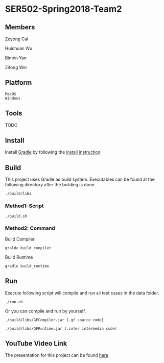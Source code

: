 # SER502-Spring2018-Team2

## Members

Zeyong Cai <br/>

Huichuan Wu <br/>

Binbin Yan <br/>

Zitong Wei <br/>

## Platform
```
MacOS
Windows
```

## Tools
TODO

## Install

Install [Gradle](https://gradle.org/) by following the [install instruction](https://gradle.org/install/)

## Build
This project uses Gradle as build system.
Executables can be found at the following directory after the building is done.
```
./build/libs
```
### Method1: Script
```
./build.sh
```

### Method2: Command
Build Compiler
```
gralde build_compiler
```
Build Runtime
```
gradle build_runtime
```

## Run
Execute following script will compile and run all test cases in the data folder.
```
./run.sh
```
Or you can compile and run by yourself.
```
./build/libs/GFCompiler.jar [.gf source code]
```
```
./build/libs/GFRuntime.jar [.inter intermedia code]
```

## YouTube Video Link
The presentation for this project can be found [here](https://youtu.be/tl4U1tQNHRo).
